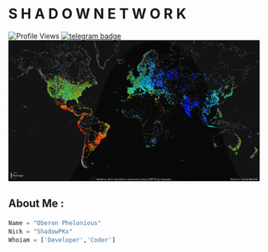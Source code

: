 # S H A D O W   N E T W O R K
![Profile Views](https://hits.seeyoufarm.com/api/count/incr/badge.svg?url=https://github.com/ShadowPKx/&title=Profile%20Views)
[![telegram badge](https://img.shields.io/badge/ShadowPKx-30302f?style=flat&logo=telegram)](https://t.me/ShadowPKx)
<br>
![LEHW](https://github.com/ShadowPKx/ShadowPKx/raw/master/LEHW.gif)

## About Me :
```python
Name = "Oberon Phelonious"
Nick = "ShadowPKx"
Whoiam = ['Developer','Coder']
```
